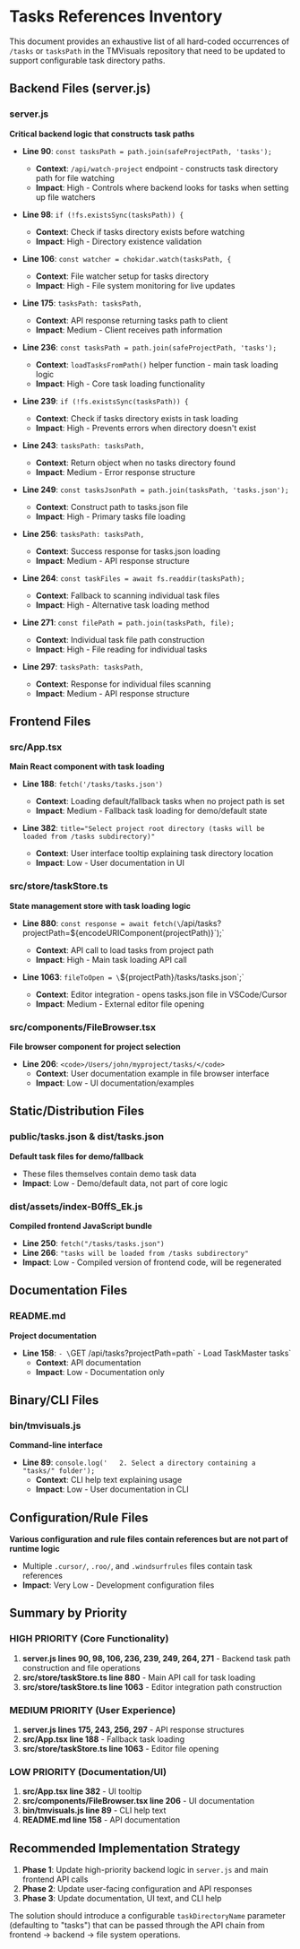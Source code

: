 # Tasks References Inventory

This document provides an exhaustive list of all hard-coded occurrences of `/tasks` or `tasksPath` in the TMVisuals repository that need to be updated to support configurable task directory paths.

## Backend Files (server.js)

### server.js
**Critical backend logic that constructs task paths**

- **Line 90**: `const tasksPath = path.join(safeProjectPath, 'tasks');`
  - **Context**: `/api/watch-project` endpoint - constructs task directory path for file watching
  - **Impact**: High - Controls where backend looks for tasks when setting up file watchers

- **Line 98**: `if (!fs.existsSync(tasksPath)) {`
  - **Context**: Check if tasks directory exists before watching
  - **Impact**: High - Directory existence validation

- **Line 106**: `const watcher = chokidar.watch(tasksPath, {`
  - **Context**: File watcher setup for tasks directory
  - **Impact**: High - File system monitoring for live updates

- **Line 175**: `tasksPath: tasksPath,`
  - **Context**: API response returning tasks path to client
  - **Impact**: Medium - Client receives path information

- **Line 236**: `const tasksPath = path.join(safeProjectPath, 'tasks');`
  - **Context**: `loadTasksFromPath()` helper function - main task loading logic
  - **Impact**: High - Core task loading functionality

- **Line 239**: `if (!fs.existsSync(tasksPath)) {`
  - **Context**: Check if tasks directory exists in task loading
  - **Impact**: High - Prevents errors when directory doesn't exist

- **Line 243**: `tasksPath: tasksPath,`
  - **Context**: Return object when no tasks directory found
  - **Impact**: Medium - Error response structure

- **Line 249**: `const tasksJsonPath = path.join(tasksPath, 'tasks.json');`
  - **Context**: Construct path to tasks.json file
  - **Impact**: High - Primary tasks file loading

- **Line 256**: `tasksPath: tasksPath,`
  - **Context**: Success response for tasks.json loading
  - **Impact**: Medium - API response structure

- **Line 264**: `const taskFiles = await fs.readdir(tasksPath);`
  - **Context**: Fallback to scanning individual task files
  - **Impact**: High - Alternative task loading method

- **Line 271**: `const filePath = path.join(tasksPath, file);`
  - **Context**: Individual task file path construction
  - **Impact**: High - File reading for individual tasks

- **Line 297**: `tasksPath: tasksPath,`
  - **Context**: Response for individual files scanning
  - **Impact**: Medium - API response structure

## Frontend Files

### src/App.tsx
**Main React component with task loading**

- **Line 188**: `fetch('/tasks/tasks.json')`
  - **Context**: Loading default/fallback tasks when no project path is set
  - **Impact**: Medium - Fallback task loading for demo/default state

- **Line 382**: `title="Select project root directory (tasks will be loaded from /tasks subdirectory)"`
  - **Context**: User interface tooltip explaining task directory location
  - **Impact**: Low - User documentation in UI

### src/store/taskStore.ts
**State management store with task loading logic**

- **Line 880**: `const response = await fetch(\`/api/tasks?projectPath=${encodeURIComponent(projectPath)}\`);`
  - **Context**: API call to load tasks from project path
  - **Impact**: High - Main task loading API call

- **Line 1063**: `fileToOpen = \`${projectPath}/tasks/tasks.json\`;`
  - **Context**: Editor integration - opens tasks.json file in VSCode/Cursor
  - **Impact**: Medium - External editor file opening

### src/components/FileBrowser.tsx
**File browser component for project selection**

- **Line 206**: `<code>/Users/john/myproject/tasks/</code>`
  - **Context**: User documentation example in file browser interface
  - **Impact**: Low - UI documentation/examples

## Static/Distribution Files

### public/tasks.json & dist/tasks.json
**Default task files for demo/fallback**

- These files themselves contain demo task data
- **Impact**: Low - Demo/default data, not part of core logic

### dist/assets/index-B0ffS_Ek.js
**Compiled frontend JavaScript bundle**

- **Line 250**: `fetch("/tasks/tasks.json")`
- **Line 266**: `"tasks will be loaded from /tasks subdirectory"`
- **Impact**: Low - Compiled version of frontend code, will be regenerated

## Documentation Files

### README.md
**Project documentation**

- **Line 158**: `- \`GET /api/tasks?projectPath=path\` - Load TaskMaster tasks`
  - **Context**: API documentation
  - **Impact**: Low - Documentation only

## Binary/CLI Files

### bin/tmvisuals.js
**Command-line interface**

- **Line 89**: `console.log('   2. Select a directory containing a "tasks/" folder');`
  - **Context**: CLI help text explaining usage
  - **Impact**: Low - User documentation in CLI

## Configuration/Rule Files
**Various configuration and rule files contain references but are not part of runtime logic**

- Multiple `.cursor/`, `.roo/`, and `.windsurfrules` files contain task references
- **Impact**: Very Low - Development configuration files

## Summary by Priority

### HIGH PRIORITY (Core Functionality)
1. **server.js lines 90, 98, 106, 236, 239, 249, 264, 271** - Backend task path construction and file operations
2. **src/store/taskStore.ts line 880** - Main API call for task loading  
3. **src/store/taskStore.ts line 1063** - Editor integration path construction

### MEDIUM PRIORITY (User Experience)
1. **server.js lines 175, 243, 256, 297** - API response structures
2. **src/App.tsx line 188** - Fallback task loading
3. **src/store/taskStore.ts line 1063** - Editor file opening

### LOW PRIORITY (Documentation/UI)
1. **src/App.tsx line 382** - UI tooltip
2. **src/components/FileBrowser.tsx line 206** - UI documentation
3. **bin/tmvisuals.js line 89** - CLI help text
4. **README.md line 158** - API documentation

## Recommended Implementation Strategy

1. **Phase 1**: Update high-priority backend logic in `server.js` and main frontend API calls
2. **Phase 2**: Update user-facing configuration and API responses  
3. **Phase 3**: Update documentation, UI text, and CLI help

The solution should introduce a configurable `taskDirectoryName` parameter (defaulting to "tasks") that can be passed through the API chain from frontend → backend → file system operations.
